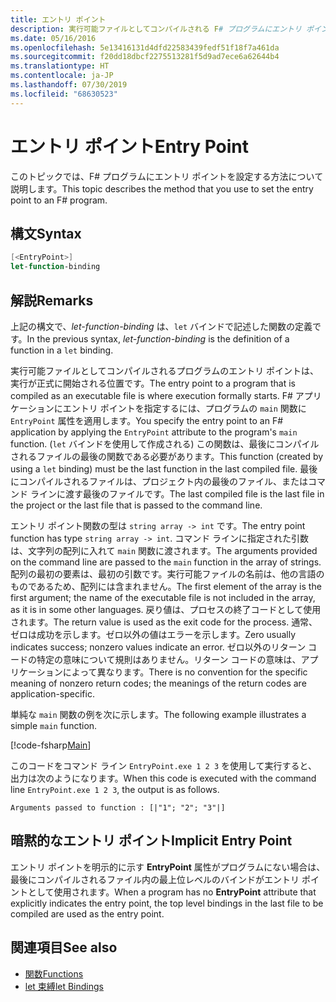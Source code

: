 ```yaml
---
title: エントリ ポイント
description: 実行可能ファイルとしてコンパイルされる F# プログラムにエントリ ポイント (実行が正式に開始される位置) を設定する方法について説明します。
ms.date: 05/16/2016
ms.openlocfilehash: 5e13416131d4dfd22583439fedf51f18f7a461da
ms.sourcegitcommit: f20dd18dbcf2275513281f5d9ad7ece6a62644b4
ms.translationtype: HT
ms.contentlocale: ja-JP
ms.lasthandoff: 07/30/2019
ms.locfileid: "68630523"
---
```

# <a name="entry-point"></a><span data-ttu-id="ea684-103">エントリ ポイント</span><span class="sxs-lookup"><span data-stu-id="ea684-103">Entry Point</span></span>

<span data-ttu-id="ea684-104">このトピックでは、F# プログラムにエントリ ポイントを設定する方法について説明します。</span><span class="sxs-lookup"><span data-stu-id="ea684-104">This topic describes the method that you use to set the entry point to an F# program.</span></span>

## <a name="syntax"></a><span data-ttu-id="ea684-105">構文</span><span class="sxs-lookup"><span data-stu-id="ea684-105">Syntax</span></span>

```fsharp
[<EntryPoint>]
let-function-binding
```

## <a name="remarks"></a><span data-ttu-id="ea684-106">解説</span><span class="sxs-lookup"><span data-stu-id="ea684-106">Remarks</span></span>

<span data-ttu-id="ea684-107">上記の構文で、*let-function-binding* は、`let` バインドで記述した関数の定義です。</span><span class="sxs-lookup"><span data-stu-id="ea684-107">In the previous syntax, *let-function-binding* is the definition of a function in a `let` binding.</span></span>

<span data-ttu-id="ea684-108">実行可能ファイルとしてコンパイルされるプログラムのエントリ ポイントは、実行が正式に開始される位置です。</span><span class="sxs-lookup"><span data-stu-id="ea684-108">The entry point to a program that is compiled as an executable file is where execution formally starts.</span></span> <span data-ttu-id="ea684-109">F# アプリケーションにエントリ ポイントを指定するには、プログラムの `main` 関数に `EntryPoint` 属性を適用します。</span><span class="sxs-lookup"><span data-stu-id="ea684-109">You specify the entry point to an F# application by applying the `EntryPoint` attribute to the program's `main` function.</span></span> <span data-ttu-id="ea684-110">(`let` バインドを使用して作成される) この関数は、最後にコンパイルされるファイルの最後の関数である必要があります。</span><span class="sxs-lookup"><span data-stu-id="ea684-110">This function (created by using a `let` binding) must be the last function in the last compiled file.</span></span> <span data-ttu-id="ea684-111">最後にコンパイルされるファイルは、プロジェクト内の最後のファイル、またはコマンド ラインに渡す最後のファイルです。</span><span class="sxs-lookup"><span data-stu-id="ea684-111">The last compiled file is the last file in the project or the last file that is passed to the command line.</span></span>

<span data-ttu-id="ea684-112">エントリ ポイント関数の型は `string array -> int` です。</span><span class="sxs-lookup"><span data-stu-id="ea684-112">The entry point function has type `string array -> int`.</span></span> <span data-ttu-id="ea684-113">コマンド ラインに指定された引数は、文字列の配列に入れて `main` 関数に渡されます。</span><span class="sxs-lookup"><span data-stu-id="ea684-113">The arguments provided on the command line are passed to the `main` function in the array of strings.</span></span> <span data-ttu-id="ea684-114">配列の最初の要素は、最初の引数です。実行可能ファイルの名前は、他の言語のものであるため、配列には含まれません。</span><span class="sxs-lookup"><span data-stu-id="ea684-114">The first element of the array is the first argument; the name of the executable file is not included in the array, as it is in some other languages.</span></span> <span data-ttu-id="ea684-115">戻り値は、プロセスの終了コードとして使用されます。</span><span class="sxs-lookup"><span data-stu-id="ea684-115">The return value is used as the exit code for the process.</span></span> <span data-ttu-id="ea684-116">通常、ゼロは成功を示します。ゼロ以外の値はエラーを示します。</span><span class="sxs-lookup"><span data-stu-id="ea684-116">Zero usually indicates success; nonzero values indicate an error.</span></span> <span data-ttu-id="ea684-117">ゼロ以外のリターン コードの特定の意味について規則はありません。リターン コードの意味は、アプリケーションによって異なります。</span><span class="sxs-lookup"><span data-stu-id="ea684-117">There is no convention for the specific meaning of nonzero return codes; the meanings of the return codes are application-specific.</span></span>

<span data-ttu-id="ea684-118">単純な `main` 関数の例を次に示します。</span><span class="sxs-lookup"><span data-stu-id="ea684-118">The following example illustrates a simple `main` function.</span></span>

[!code-fsharp[Main](~/samples/snippets/fsharp/entry-point/snippet501.fs)]

<span data-ttu-id="ea684-119">このコードをコマンド ライン `EntryPoint.exe 1 2 3` を使用して実行すると、出力は次のようになります。</span><span class="sxs-lookup"><span data-stu-id="ea684-119">When this code is executed with the command line `EntryPoint.exe 1 2 3`, the output is as follows.</span></span>

```console
Arguments passed to function : [|"1"; "2"; "3"|]
```

## <a name="implicit-entry-point"></a><span data-ttu-id="ea684-120">暗黙的なエントリ ポイント</span><span class="sxs-lookup"><span data-stu-id="ea684-120">Implicit Entry Point</span></span>

<span data-ttu-id="ea684-121">エントリ ポイントを明示的に示す **EntryPoint** 属性がプログラムにない場合は、最後にコンパイルされるファイル内の最上位レベルのバインドがエントリ ポイントとして使用されます。</span><span class="sxs-lookup"><span data-stu-id="ea684-121">When a program has no **EntryPoint** attribute that explicitly indicates the entry point, the top level bindings in the last file to be compiled are used as the entry point.</span></span>

## <a name="see-also"></a><span data-ttu-id="ea684-122">関連項目</span><span class="sxs-lookup"><span data-stu-id="ea684-122">See also</span></span>

- [<span data-ttu-id="ea684-123">関数</span><span class="sxs-lookup"><span data-stu-id="ea684-123">Functions</span></span>](index.md)
- [<span data-ttu-id="ea684-124">let 束縛</span><span class="sxs-lookup"><span data-stu-id="ea684-124">let Bindings</span></span>](let-bindings.md)
